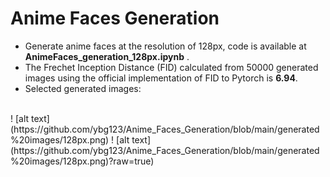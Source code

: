 # Anime Faces Generation
* Generate anime faces at the resolution of 128px, code is available at **AnimeFaces_generation_128px.ipynb** . <br>
* The Frechet Inception Distance (FID) calculated from 50000 generated images using the official implementation of FID to Pytorch is **6.94**. <br>
* Selected generated images: <br>
<br>
! [alt text](https://github.com/ybg123/Anime_Faces_Generation/blob/main/generated%20images/128px.png)
! [alt text](https://github.com/ybg123/Anime_Faces_Generation/blob/main/generated%20images/128px.png)?raw=true)
